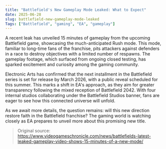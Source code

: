 ```yaml
---
title: "Battlefield's New Gameplay Mode Leaked: What to Expect"
date: 2025-06-28
slug: battlefield-new-gameplay-mode-leaked
Tags: ["Battlefield", "gaming", "EA", "gameplay"]
---
```


A recent leak has unveiled 15 minutes of gameplay from the upcoming Battlefield game, showcasing the much-anticipated Rush mode. This mode, familiar to long-time fans of the franchise, pits attackers against defenders in a race to destroy objectives with a limited number of respawns. The gameplay footage, which surfaced from ongoing closed testing, has sparked excitement and curiosity among the gaming community.

Electronic Arts has confirmed that the next installment in the Battlefield series is set for release by March 2026, with a public reveal scheduled for this summer. This marks a shift in EA's approach, as they aim for greater transparency following the mixed reception of Battlefield 2042. With four internal studios collaborating under the Battlefield Studios banner, fans are eager to see how this connected universe will unfold.

As we await more details, the question remains: will this new direction restore faith in the Battlefield franchise? The gaming world is watching closely as EA prepares to unveil more about this promising new title.

> Original source: https://www.videogameschronicle.com/news/battlefields-latest-leaked-gameplay-video-shows-15-minutes-of-a-new-mode/